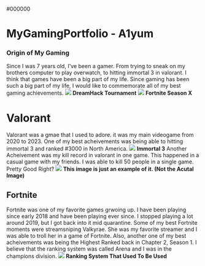<!DOCTYPE HTML> 
<backgorund> #000000 </background> 
# MyGamingPortfolio - A1yum
 ### Origin of My Gaming 
<body> Since I was 7 years old, I've been a gamer. From trying to sneak on my brothers computer to play overwatch, to hitting immortal 3 in valorant. I think that games have been a big part of my life. Since gaming has been such a big part of my life, I would like to commemorate all of my best gaming achievements. </body>
<img src= "https://static.independent.co.uk/s3fs-public/thumbnails/image/2015/09/17/17/dreamhack.jpg">
<b>DreamHack Tournament</b>
<img src="https://variety.com/wp-content/uploads/2019/10/fortnite-season-x-out-of-time.png?w=1000&h=563&crop=1">
<b> Fortnite Season X</b>

<h1> Valorant </h1>
<body> Valorant was a gmae that I used to adore. it was my main videogame from 2020 to 2023. One of my best acheivements was being able to hitting immortal 3 and ranked #3000 in North America. </body>
<img src="https://preview.redd.it/4bg0qckvcob81.png?width=562&format=png&auto=webp&s=43ce9062a623019f7d0698bab2a98ce1a77e6184">
<b> Immortal 3</b>
<body> Another Acheivement was my kill record in valorant in one game. This happened in a casual game with my friends. I was able to kill 50 people in a single game. Pretty Good Right? </body>
<img src="https://preview.redd.it/ifd21odvcx751.png?width=554&format=png&auto=webp&s=3758d7e9259b322e84e3432cc63b859e7e9039e5">
<b> This image is just an example of it. (Not the Acutal Image) </b>

<h2> Fortnite</h2>
<body> Fortnite was one of my favorite games grwoing up. I have been playing since early 2018 and have been playing ever since. I stopped playing a lot around 2019, but I got back into it mid quarantine. Some of my best Fortnite moments were streamsniping Valkyrae. She was my favorite streamer and I was able to troll her in a game of Fortnite. Also, another one of my best acheivements was being the Highest Ranked back in Chapter 2, Season 1. I believe that the ranking system was called Arena and I was in the champions division.</body>



<img src="https://i.redd.it/mpvmxuxydrp21.jpg">
<b> Ranking System That Used To Be Used </b>
